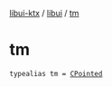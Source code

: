 [libui-ktx](../index.md) / [libui](index.md) / [tm](./tm.md)

# tm

`typealias tm = `[`CPointed`](../kotlinx.cinterop/-c-pointed/index.md)